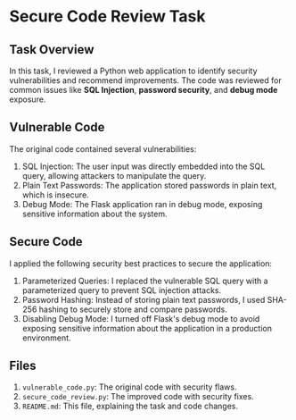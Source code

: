 # Secure Code Review Task

## Task Overview
In this task, I reviewed a Python web application to identify security vulnerabilities and recommend improvements. The code was reviewed for common issues like 
**SQL Injection**, **password security**, and **debug mode** exposure.

## Vulnerable Code
The original code contained several vulnerabilities:
1. SQL Injection: The user input was directly embedded into the SQL query, allowing attackers to manipulate the query.
2. Plain Text Passwords: The application stored passwords in plain text, which is insecure.
3. Debug Mode: The Flask application ran in debug mode, exposing sensitive information about the system.

## Secure Code
I applied the following security best practices to secure the application:
1. Parameterized Queries: I replaced the vulnerable SQL query with a parameterized query to prevent SQL injection attacks.
2. Password Hashing: Instead of storing plain text passwords, I used SHA-256 hashing to securely store and compare passwords.
3. Disabling Debug Mode: I turned off Flask's debug mode to avoid exposing sensitive information about the application in a production environment.

## Files
1. `vulnerable_code.py`: The original code with security flaws.
2. `secure_code_review.py`: The improved code with security fixes.
3. `README.md`: This file, explaining the task and code changes.
